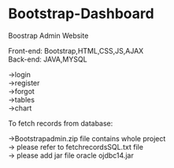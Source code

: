 # Bootstrap-Dashboard

Boostrap Admin Website


Front-end: Bootstrap,HTML,CSS,JS,AJAX   
Back-end:  JAVA,MYSQL

->login     
->register    
->forgot      
->tables    
->chart     

To fetch records from database:

  ->Bootstrapadmin.zip file contains whole project      
 -> please refer to fetchrecordsSQL.txt file        
 -> please add jar file oracle ojdbc14.jar  
